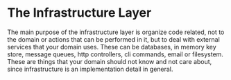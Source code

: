 The Infrastructure Layer
========================

The main purpose of the infrastructure layer is organize code related, not to the
domain or actions that can be performed in it, but to deal with external services
that your domain uses. These can be databases, in memory key store, message queues,
http controllers, cli commands, email or filesystem. These are things that your
domain should not know and not care about, since infrastructure is an implementation
detail in general.